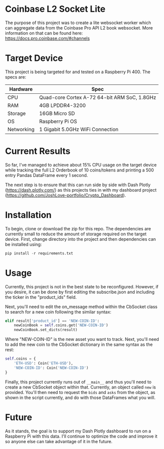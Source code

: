 # Coinbase L2 Socket Lite

The purpose of this project was to create a lite websocket worker which can aggregate data from the Coinbase Pro API L2 book websocket. More information on that can be found here: https://docs.pro.coinbase.com/#channels

# Target Device

This project is being targeted for and tested on a Raspberry Pi 400. The specs are:

| Hardware | Spec |
|----------|------|
|CPU| Quad-core Cortex A-72 64-bit ARM SoC, 1.8GHz|
|RAM| 4GB LPDDR4-3200|
|Storage| 16GB Micro SD|
|OS| Raspberry Pi OS|
|Networking| 1 Gigabit 5.0GHz WiFi Connection|

# Current Results

So far, I've managed to achieve about 15% CPU usage on the target device while tracking the full L2 Orderbook of 10 coins/tokens and printing a 500 entry Pandas DataFrame every 1 second. 

The next step is to ensure that this can run side by side with Dash Plotly (https://dash.plotly.com/) as this projects ties in with my dashboard project (https://github.com/JoshLove-portfolio/Crypto_Dashboard).

# Installation

To begin, clone or download the zip for this repo. The dependencies are currently small to reduce the amount of storage required on the target device. First, change directory into the project and then dependencies can be installed using:

```python
pip install -r requirements.txt
```

# Usage

Currently, this project is not in the best state to be reconfigured. However, if you desire, it can be done by first editing the subscribe.json and including the ticker in the "product_ids" field. 

Next, you'll need to edit the on_message method within the CbSocket class to search for a new coin following the similar syntax:

```python
elif result['product_id'] == 'NEW-COIN-ID':
    newCoinBook = self.coins.get('NEW-COIN-ID')
    newCoinBook.set_dicts(result)
```

Where "NEW-COIN-ID" is the new asset you want to track. Next, you'll need to add the new coin to the CbSocket dictionary in the same syntax as the rest:

```python
self.coins = {
    'ETH-USD': Coin('ETH-USD'),
    'NEW-COIN-ID': Coin('NEW-COIN-ID')
}
```

Finally, this project currently runs out of ```__main__``` and thus you'll need to create a new CbSocket object within that. Currently, an object called ```new``` is provided. You'll then need to request the ```bids``` and ```asks``` from the object, as shown in the script currently, and do with those DataFrames what you will.

# Future

As it stands, the goal is to support my Dash Plotly dashboard to run on a Raspberry Pi with this data. I'll continue to optimize the code and improve it so anyone else can take advantage of it in the future. 

